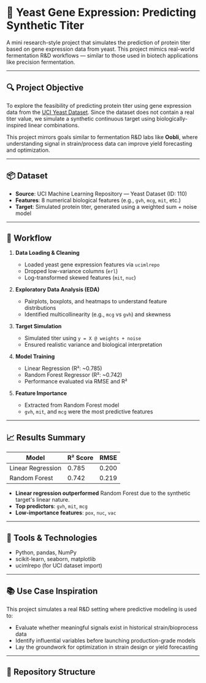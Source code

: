 # 🧪 Yeast Gene Expression: Predicting Synthetic Titer
A mini research-style project that simulates the prediction of protein titer based on gene expression data from yeast. This project mimics real-world fermentation R&D workflows — similar to those used in biotech applications like precision fermentation.

---

## 🔍 Project Objective

To explore the feasibility of predicting protein titer using gene expression data from the [UCI Yeast Dataset](https://archive.ics.uci.edu/dataset/110/yeast). Since the dataset does not contain a real titer value, we simulate a synthetic continuous target using biologically-inspired linear combinations.

This project mirrors goals similar to fermentation R&D labs like **Oobli**, where understanding signal in strain/process data can improve yield forecasting and optimization.

---

## 📦 Dataset

- **Source**: UCI Machine Learning Repository — Yeast Dataset (ID: 110)
- **Features**: 8 numerical biological features (e.g., `gvh`, `mcg`, `mit`, etc.)
- **Target**: Simulated protein titer, generated using a weighted sum + noise model

---

## 🔬 Workflow

1. **Data Loading & Cleaning**
   - Loaded yeast gene expression features via `ucimlrepo`
   - Dropped low-variance columns (`erl`)
   - Log-transformed skewed features (`mit`, `nuc`)

2. **Exploratory Data Analysis (EDA)**
   - Pairplots, boxplots, and heatmaps to understand feature distributions
   - Identified multicollinearity (e.g., `mcg` vs `gvh`) and skewness

3. **Target Simulation**
   - Simulated titer using `y = X @ weights + noise`
   - Ensured realistic variance and biological interpretation

4. **Model Training**
   - Linear Regression (R²: ~0.785)
   - Random Forest Regressor (R²: ~0.742)
   - Performance evaluated via RMSE and R²

5. **Feature Importance**
   - Extracted from Random Forest model
   - `gvh`, `mit`, and `mcg` were the most predictive features

---

## 📈 Results Summary

| Model              | R² Score | RMSE   |
|--------------------|----------|--------|
| Linear Regression  | 0.785    | 0.200  |
| Random Forest      | 0.742    | 0.219  |

- **Linear regression outperformed** Random Forest due to the synthetic target's linear nature.
- **Top predictors**: `gvh`, `mit`, `mcg`
- **Low-importance features**: `pox`, `nuc`, `vac`

---

## 🧰 Tools & Technologies

- Python, pandas, NumPy
- scikit-learn, seaborn, matplotlib
- ucimlrepo (for UCI dataset import)

---

## 📚 Use Case Inspiration

This project simulates a real R&D setting where predictive modeling is used to:
- Evaluate whether meaningful signals exist in historical strain/bioprocess data
- Identify influential variables before launching production-grade models
- Lay the groundwork for optimization in strain design or yield forecasting

---

## 📁 Repository Structure

